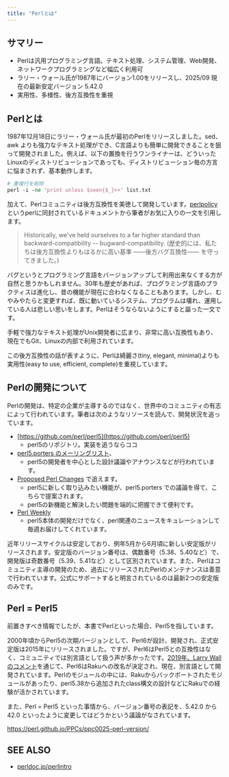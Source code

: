 ```yaml
---
title: "Perlとは"
---
```


## サマリー

- Perlは汎用プログラミング言語。テキスト処理、システム管理、Web開発、ネットワークプログラミングなど幅広く利用可
- ラリー・ウォール氏が1987年にバージョン1.00をリリースし、2025/09 現在の最新安定バージョン 5.42.0
- 実用性、多様性、後方互換性を重視

## Perlとは

1987年12月18日にラリー・ウォール氏が最初のPerlをリリースしました。sed、awk よりも強力なテキスト処理ができ、C言語よりも簡単に開発できることを狙って開発されました。例えば、以下の置換を行うワンライナーは、どういったLinuxのディストリビューションであっても、ディストリビューション毎の方言に悩まされず、基本動作します。

```perl
# 重複行を削除
perl -i -ne 'print unless $seen{$_}++' list.txt
```

加えて、Perlコミュニティは後方互換性を美徳して開発しています。[perlpolicy](https://perldoc.perl.org/perlpolicy#BACKWARD-COMPATIBILITY-AND-DEPRECATION)というperlに同封されているドキュメントから筆者がお気に入りの一文を引用します。

> Historically, we've held ourselves to a far higher standard than backward-compatibility -- bugward-compatibility. 
> (歴史的には、私たちは後方互換性よりもはるかに高い基準 ――後方バグ互換性―― を守ってきました。)

バグというとプログラミング言語をバージョンアップして利用出来なくする方が自然と思うかもしれません。30年も歴史があれば、プログラミング言語のプラクティスは進化し、昔の機能が現在に合わなくなることもあります。しかし、むやみやたらと変更すれば、既に動いているシステム、プログラムは壊れ、運用している人は悲しい思いをします。Perlはそうならないようにすると謳った一文です。

手軽で強力なテキスト処理がUnix開発者に広まり、非常に高い互換性もあり、現在でもGit、Linuxの内部で利用されています。

この後方互換性の話が表すように、Perlは綺麗さ(tiny, elegant, minimal)よりも実用性(easy to use, efficient, complete)を重視しています。

## Perlの開発について

Perlの開発は、特定の企業が主導するのではなく、世界中のコミュニティの有志によって行われています。筆者は次のようなリソースを読んで、開発状況を追っています。

- [https://github.com/perl/perl5](https://github.com/perl/perl5)
  - perl5のリポジトリ。実装を追うならココ
- [perl5.porters のメーリングリスト](https://www.nntp.perl.org/group/perl.perl5.porters/)、
  - perl5の開発者を中心とした設計議論やアナウンスなどが行われています。
- [Proposed Perl Changes](https://github.com/Perl/PPCs) で追えます。
  - perl5に新しく取り込みたい機能が、perl5.porters での議論を得て、こちらで提案されます。
  - perl5の新機能と解決したい問題を端的に把握できて便利です。
- [Perl Weekly](https://dev.to/szabgab/series/20640)
  - perl5本体の開発だけでなく、perl関連のニュースをキュレーションして毎週お届けしてくれています。

近年リリースサイクルは安定しており、例年5月から6月頃に新しい安定版がリリースされます。安定版のバージョン番号は、偶数番号（5.38、5.40など）で、開発版は奇数番号（5.39、5.41など）として区別されています。また、Perlはコミュニティ主導の開発のため、過去にリリースされたPerlのメンテナンスは善意で行われています。公式にサポートすると明言されているのは最新2つの安定版のみです。

## Perl = Perl5

前置きすべき情報でしたが、本書でPerlといった場合、Perl5を指しています。

2000年頃からPerl5の次期バージョンとして、Perl6が設計、開発され、正式安定版は2015年にリリースされました。ですが、Perl6はPerl5との互換性はなく、コミュニティでは別言語として扱う声が多かったです。[2019年、Larry Wall のコメント](https://blogs.perl.org/users/ovid/2019/10/larry-has-approved-renaming-perl-6-to-raku.html)を通じて、Perl6はRakuへの改名が決定され、現在、別言語として開発されています。Perlのモジュールの中には、Rakuからバックポートされたモジュールがあったり、perl5.38から追加されたclass構文の設計などにRakuでの経験が活かされています。

また、Perl = Perl5 といった事情から、バージョン番号の表記を、5.42.0 から 42.0 といったように変更してはどうかという議論がなされています。

https://perl.github.io/PPCs/ppc0025-perl-version/

## SEE ALSO

- [perldoc.jp/perlintro](https://perldoc.jp/docs/perl/5.42.0/perlintro.pod)
